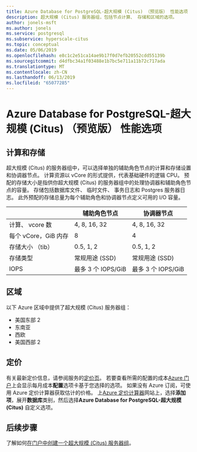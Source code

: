 ```yaml
---
title: Azure Database for PostgreSQL-超大规模 (Citus) （预览版） 性能选项
description: 超大规模 (Citus) 服务器组，包括节点计算、 存储和区域的选项。
author: jonels-msft
ms.author: jonels
ms.service: postgresql
ms.subservice: hyperscale-citus
ms.topic: conceptual
ms.date: 05/06/2019
ms.openlocfilehash: e8c1c2e51ca14ae9b17f0d7efb20552cdd55139b
ms.sourcegitcommit: d4dfbc34a1f03488e1b7bc5e711a11b72c717ada
ms.translationtype: MT
ms.contentlocale: zh-CN
ms.lasthandoff: 06/13/2019
ms.locfileid: "65077285"
---
```

# <a name="azure-database-for-postgresql--hyperscale-citus-preview-performance-options"></a>Azure Database for PostgreSQL-超大规模 (Citus) （预览版） 性能选项

## <a name="compute-and-storage"></a>计算和存储
 
超大规模 (Citus) 的服务器组中，可以选择单独的辅助角色节点的计算和存储设置和协调器节点。  计算资源以 vCore 的形式提供，代表基础硬件的逻辑 CPU。 预配的存储大小是指供你超大规模 (Citus) 的服务器组中的处理协调器和辅助角色节点的容量。 存储包括数据库文件、 临时文件、 事务日志和 Postgres 服务器日志。 此外预配的存储总量为每个辅助角色和协调器节点定义可用的 I/O 容量。
 
|                       | 辅助角色节点           | 协调器节点      |
|-----------------------|-----------------------|-----------------------|
| 计算、 vcore 数       | 4, 8, 16, 32          | 4, 8, 16, 32          |
| 每个 vCore，GiB 内存 | 8                     | 4                     |
| 存储大小 （tib）     | 0.5, 1, 2             | 0.5, 1, 2             |
| 存储类型          | 常规用途 (SSD) | 常规用途 (SSD) |
| IOPS                  | 最多 3 个 IOPS/GiB      | 最多 3 个 IOPS/GiB      |


## <a name="regions"></a>区域
以下 Azure 区域中提供了超大规模 (Citus) 服务器组：
* 美国东部 2
* 东南亚
* 西欧
* 美国西部 2

## <a name="pricing"></a>定价
有关最新定价信息，请参阅服务的[定价页](https://azure.microsoft.com/pricing/details/postgresql/)。
若要查看所需的配置的成本[Azure 门户](https://portal.azure.com/#create/Microsoft.PostgreSQLServer)上会显示每月成本**配置**选项卡基于您选择的选项。 如果没有 Azure 订阅，可使用 Azure 定价计算器获取估计的价格。 上[Azure 定价计算器](https://azure.microsoft.com/pricing/calculator/)网站上，选择**添加项**，展开**数据库**类别，然后选择**Azure Database for PostgreSQL-超大规模 (Citus)** 自定义选项。
 
## <a name="next-steps"></a>后续步骤
了解如何[在门户中创建一个超大规模 (Citus) 服务器组](quickstart-create-hyperscale-portal.md)。
